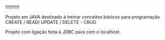 !!!!!!!!!!!

Projeto em JAVA destinado á treinar conceitos básicos para programação 
CREATE / READ/ UPDATE / DELETE - CRUD

Projeto com ligação feita à JDBC para com o localhost.


